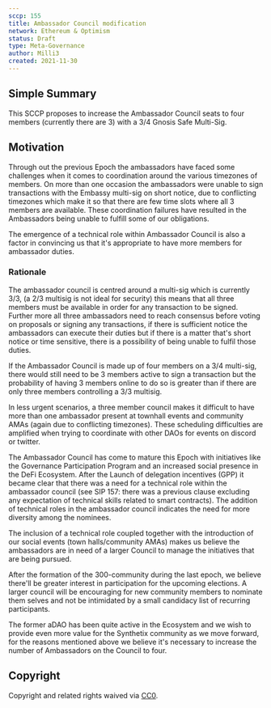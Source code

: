 ```yaml
---
sccp: 155
title: Ambassador Council modification
network: Ethereum & Optimism
status: Draft
type: Meta-Governance
author: Milli3
created: 2021-11-30
---
```


## Simple Summary

This SCCP proposes to increase the Ambassador Council seats to four members (currently there are 3) with a 3/4 Gnosis Safe Multi-Sig.

## Motivation

Through out the previous Epoch the ambassadors have faced some challenges when it comes to coordination around the various timezones of members. On more than one occasion the ambassadors were unable to sign transactions with the Embassy multi-sig on short notice, due to conflicting timezones which make it so that there are few time slots where all 3 members are available. These coordination failures have resulted in the Ambassadors being unable to fulfill some of our obligations.

The emergence of a technical role within Ambassador Council is also a factor in convincing us that it's appropriate to have more members for ambassador duties.

### Rationale

The ambassador council is centred around a multi-sig which is currently 3/3, (a 2/3 multisig is not ideal for security) this means that all three members must be available in order for any transaction to be signed. Further more all three ambassadors need to reach consensus before voting on proposals or signing any transactions, if there is sufficient notice the ambassadors can execute their duties but if there is a matter that's short notice or time sensitive, there is a possibility of being unable to fulfil those duties.

If the Ambassador Council is made up of four members on a 3/4 multi-sig, there would still need to be 3 members active to sign a transaction but the probability of having 3 members online to do so is greater than if there are only three members controlling a 3/3 multisig.

In less urgent scenarios, a three member council makes it difficult to have more than one ambassador present at townhall events and community AMAs (again due to conflicting timezones). These scheduling difficulties are amplified when trying to coordinate with other DAOs for events on discord or twitter.

The Ambassador Council has come to mature this Epoch with initiatives like the Governance Participation Program and an increased social presence in the DeFi Ecosystem. After the Launch of delegation incentives (GPP) it became clear that there was a need for a technical role within the ambassador council (see SIP 157: there was a previous clause excluding any expectation of technical skills related to smart contracts). The addition of technical roles in the ambassador council indicates the need for more diversity among the nominees.

The inclusion of a technical role coupled together with the introduction of our social events (town halls/community AMAs) makes us believe the ambassadors are in need of a larger Council to manage the initiatives that are being pursued.

After the formation of the 300-community during the last epoch, we believe there'll be greater interest in participation for the upcoming elections. A larger council will be encouraging for new community members to nominate them selves and not be intimidated by a small candidacy list of recurring participants.

The former aDAO has been quite active in the Ecosystem and we wish to provide even more value for the Synthetix community as we move forward, for the reasons mentioned above we believe it's necessary to increase the number of Ambassadors on the Council to four.

## Copyright

Copyright and related rights waived via [CC0](https://creativecommons.org/publicdomain/zero/1.0/).
